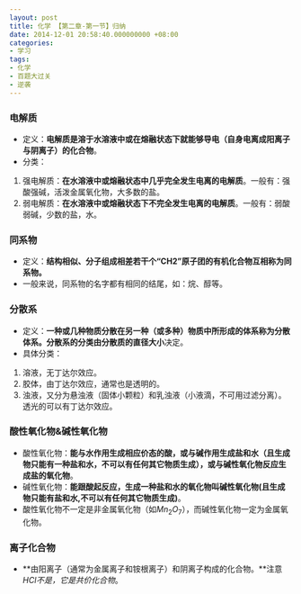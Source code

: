 ```yaml
---
layout: post
title: 化学 【第二章-第一节】归纳
date: 2014-12-01 20:58:40.000000000 +08:00
categories:
- 学习
tags:
- 化学
- 百题大过关
- 逆袭
---
```

### **电解质**

*   定义：**电解质是溶于水溶液中或在熔融状态下就能够导电（自身电离成阳离子与阴离子）的化合物**。
*   分类：

1.  强电解质：**在水溶液中或熔融状态中几乎完全发生电离的电解质**。一般有：强酸强碱，活泼金属氧化物，大多数的盐。
2.  弱电解质：**在水溶液中或熔融状态下不完全发生电离的电解质**。一般有：弱酸弱碱，少数的盐，水。

### **同系物**

*   定义：**结构相似、分子组成相差若干个“CH2”原子团的有机化合物互相称为同系物。**
*   一般来说，同系物的名字都有相同的结尾，如：烷、醇等。

### **分散系**

*   定义：**一种或几种物质分散在另一种（或多种）物质中所形成的体系称为分散体系。**分散系的分类由**分散质的直径大小**决定。
*   具体分类：

1.  溶液，无丁达尔效应。
2.  胶体，由丁达尔效应，通常也是透明的。
3.  浊液，又分为悬浊液（固体小颗粒）和乳浊液（小液滴，不可用过滤分离）。透光的可以有丁达尔效应。

### **酸性氧化物&碱性氧化物**

*   酸性氧化物：**能与水作用生成相应价态的酸，或与碱作用生成盐和水（且生成物只能有一种盐和水，不可以有任何其它物质生成），或与碱性氧化物反应生成盐的氧化物**。
*   碱性氧化物：**能跟酸起反应，生成一种盐和水的氧化物叫碱性氧化物(且生成物只能有盐和水,不可以有任何其它物质生成)**。
*   酸性氧化物不一定是非金属氧化物（如$Mn_2O_7$），而碱性氧化物一定为金属氧化物。

### **离子化合物**

*   **由阳离子（通常为金属离子和铵根离子）和阴离子构成的化合物。**注意 _HCl不是，它是共价化合物_。